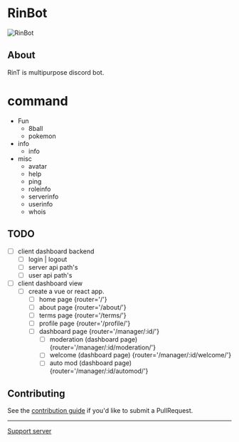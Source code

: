 # RinBot

![RinBot](https://cdn.discordapp.com/avatars/737527881017720944/3b036d095844b6f032b7988841ac3cc0.webp)

## About

RinT is multipurpose discord bot.

# command

* Fun
  - 8ball
  - pokemon
* info
  - info
* misc
  - avatar
  - help
  - ping
  - roleinfo
  - serverinfo
  - userinfo
  - whois

## TODO

* [ ] client dashboard backend
  * [ ] login | logout
  * [ ] server api path's
  * [ ] user api path's
* [ ] client dashboard view
  * [ ] create a vue or react app.
    * [ ] home page {router='/'}
    * [ ] about page {router='/about/'}
    * [ ] terms page {router='/terms/'}
    * [ ] profile page {router='/profile/'}
    * [ ] dashboard page {router='/manager/:id/'}
      * [ ] moderation (dashboard page) {router='/manager/:id/moderation/'}
      * [ ] welcome (dashboard page) {router='/manager/:id/welcome/'}
      * [ ] auto mod (dashboard page) {router='/manager/:id/automod/'}

## Contributing

See the [contribution guide](https://github.com/Wilbert-mad/RinBot/blob/master/.github/CONTRIBUTING.md) if you'd like to submit a PullRequest.

---

[Support server](https://discord.gg/E7KAuWG)
